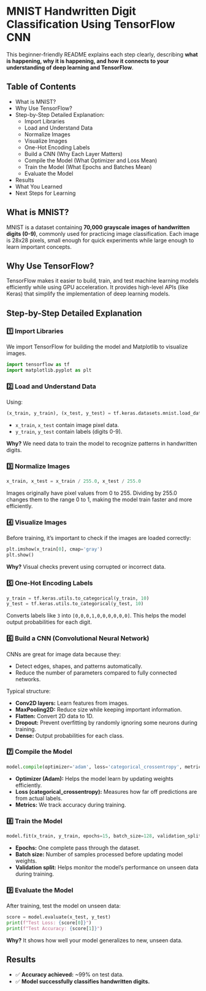 # MNIST Handwritten Digit Classification Using TensorFlow CNN

This beginner-friendly README explains each step clearly, describing **what is happening, why it is happening, and how it connects to your understanding of deep learning and TensorFlow**.

## Table of Contents

- What is MNIST?
- Why Use TensorFlow?
- Step-by-Step Detailed Explanation:
  - Import Libraries
  - Load and Understand Data
  - Normalize Images
  - Visualize Images
  - One-Hot Encoding Labels
  - Build a CNN (Why Each Layer Matters)
  - Compile the Model (What Optimizer and Loss Mean)
  - Train the Model (What Epochs and Batches Mean)
  - Evaluate the Model
- Results
- What You Learned
- Next Steps for Learning

## What is MNIST?

MNIST is a dataset containing **70,000 grayscale images of handwritten digits (0-9)**, commonly used for practicing image classification. Each image is 28x28 pixels, small enough for quick experiments while large enough to learn important concepts.

## Why Use TensorFlow?

TensorFlow makes it easier to build, train, and test machine learning models efficiently while using GPU acceleration. It provides high-level APIs (like Keras) that simplify the implementation of deep learning models.

## Step-by-Step Detailed Explanation

### 1️⃣ Import Libraries

We import TensorFlow for building the model and Matplotlib to visualize images.

```python
import tensorflow as tf
import matplotlib.pyplot as plt
```

### 2️⃣ Load and Understand Data

Using:

```python
(x_train, y_train), (x_test, y_test) = tf.keras.datasets.mnist.load_data()
```

- `x_train`, `x_test` contain image pixel data.
- `y_train`, `y_test` contain labels (digits 0-9).

**Why?** We need data to train the model to recognize patterns in handwritten digits.

### 3️⃣ Normalize Images

```python
x_train, x_test = x_train / 255.0, x_test / 255.0
```

Images originally have pixel values from 0 to 255. Dividing by 255.0 changes them to the range 0 to 1, making the model train faster and more efficiently.

### 4️⃣ Visualize Images

Before training, it’s important to check if the images are loaded correctly:

```python
plt.imshow(x_train[0], cmap='gray')
plt.show()
```

**Why?** Visual checks prevent using corrupted or incorrect data.

### 5️⃣ One-Hot Encoding Labels

```python
y_train = tf.keras.utils.to_categorical(y_train, 10)
y_test = tf.keras.utils.to_categorical(y_test, 10)
```

Converts labels like `3` into `[0,0,0,1,0,0,0,0,0,0]`. This helps the model output probabilities for each digit.

### 6️⃣ Build a CNN (Convolutional Neural Network)

CNNs are great for image data because they:

- Detect edges, shapes, and patterns automatically.
- Reduce the number of parameters compared to fully connected networks.

Typical structure:

- **Conv2D layers:** Learn features from images.
- **MaxPooling2D:** Reduce size while keeping important information.
- **Flatten:** Convert 2D data to 1D.
- **Dropout:** Prevent overfitting by randomly ignoring some neurons during training.
- **Dense:** Output probabilities for each class.

### 7️⃣ Compile the Model

```python
model.compile(optimizer='adam', loss='categorical_crossentropy', metrics=['accuracy'])
```

- **Optimizer (Adam):** Helps the model learn by updating weights efficiently.
- **Loss (categorical\_crossentropy):** Measures how far off predictions are from actual labels.
- **Metrics:** We track accuracy during training.

### 8️⃣ Train the Model

```python
model.fit(x_train, y_train, epochs=15, batch_size=128, validation_split=0.1)
```

- **Epochs:** One complete pass through the dataset.
- **Batch size:** Number of samples processed before updating model weights.
- **Validation split:** Helps monitor the model’s performance on unseen data during training.

### 9️⃣ Evaluate the Model

After training, test the model on unseen data:

```python
score = model.evaluate(x_test, y_test)
print(f"Test Loss: {score[0]}")
print(f"Test Accuracy: {score[1]}")
```

**Why?** It shows how well your model generalizes to new, unseen data.

## Results

- ✅ **Accuracy achieved:** \~99% on test data.
- ✅ **Model successfully classifies handwritten digits.**



